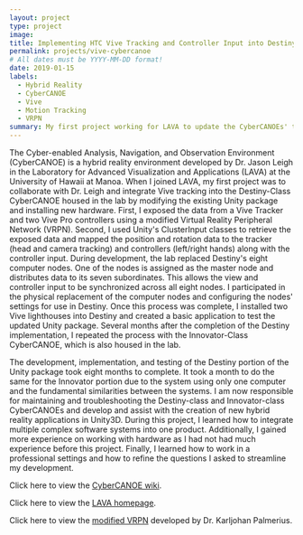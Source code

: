 ```yaml
---
layout: project
type: project
image: 
title: Implementing HTC Vive Tracking and Controller Input into Destiny-Class and Innovator-Class CyberCANOEs
permalink: projects/vive-cybercanoe
# All dates must be YYYY-MM-DD format!
date: 2019-01-15
labels:
  - Hybrid Reality
  - CyberCANOE
  - Vive
  - Motion Tracking
  - VRPN
summary: My first project working for LAVA to update the CyberCANOEs' tracking.
---
```


The Cyber-enabled Analysis, Navigation, and Observation Environment (CyberCANOE) is a hybrid reality environment developed by Dr. Jason Leigh in the Laboratory for Advanced Visualization and Applications (LAVA) at the University of Hawaii at Manoa. When I joined LAVA, my first project was to collaborate with Dr. Leigh and integrate Vive tracking into the Destiny-Class CyberCANOE housed in the lab by modifying the existing Unity package and installing new hardware. First, I exposed the data from a Vive Tracker and two Vive Pro controllers using a modified Virtual Reality Peripheral Network (VRPN). Second, I used Unity's ClusterInput classes to retrieve the exposed data and mapped the position and rotation data to the tracker (head and camera tracking) and controllers (left/right hands) along with the controller input. During development, the lab replaced Destiny's eight computer nodes. One of the nodes is assigned as the master node and distributes data to its seven subordinates. This allows the view and controller input to be synchronized across all eight nodes. I participated in the physical replacement of the computer nodes and configuring the nodes' settings for use in Destiny. Once this process was complete, I installed two Vive lighthouses into Destiny and created a basic application to test the updated Unity package. Several months after the completion of the Destiny implementation, I repeated the process with the Innovator-Class CyberCANOE, which is also housed in the lab. 

The development, implementation, and testing of the Destiny portion of the Unity package took eight months to complete. It took a month to do the same for the Innovator portion due to the system using only one computer and the fundamental similarities between the systems. I am now responsible for maintaining and troubleshooting the Destiny-class and Innovator-class CyberCANOEs and develop and assist with the creation of new hybrid reality applications in Unity3D. During this project, I learned how to integrate multiple complex software systems into one product. Additionally, I gained more experience on working with hardware as I had not had much experience before this project. Finally, I learned how to work in a professional settings and how to refine the questions I asked to streamline my development. 

Click here to view the [CyberCANOE wiki](https://github.com/uhmlavalab/CyberCANOE/wiki).

Click here to view the [LAVA homepage](https://www.lavaflow.info/).

Click here to view the [modified VRPN](https://gitlab.com/karlun/vrpn-openvr) developed by Dr. Karljohan Palmerius.
